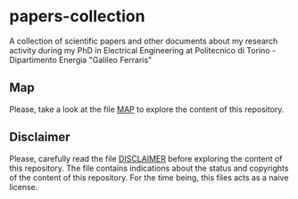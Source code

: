 # papers-collection
A collection of scientific papers and other documents about my research activity during my PhD in Electrical Engineering at Politecnico di Torino - Dipartimento Energia "Galileo Ferraris"

## Map

Please, take a look at the file [MAP](MAP.md) to explore the content of this repository.

## Disclaimer

Please, carefully read the file [DISCLAIMER](DISCLAIMER.md) before exploring the content of this repository. The file contains indications about the status and copyrights of the content of this repository. For the time being, this files acts as a naive license.
